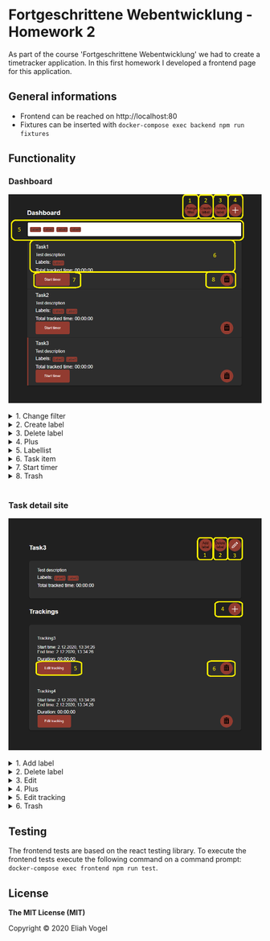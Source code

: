 # Fortgeschrittene Webentwicklung - Homework 2
As part of the course 'Fortgeschrittene Webentwicklung' we had to create a timetracker application. In this first homework I developed a frontend page for this application.

## General informations

* Frontend can be reached on http://localhost:80
* Fixtures can be inserted with `docker-compose exec backend npm run fixtures`

## Functionality

### Dashboard
![dashboard.png](./doc/dashboard.png "dashboard")
<details>
<summary>1. Change filter</summary>
Click here to change the filter. The following modal will come up:
<br>
<img  src="doc/filter.png"></img>
</details>
<details>
<summary>2. Create label</summary>
Click here to create a label. The following modal will come up:
<br>
<img  src="doc/addLabel.png"></img>
</details>
<details>
<summary>3. Delete label</summary>
Click here to delete a filter. The following modal will come up:
<br>
<img  src="doc/deleteLabel.png"></img>
</details>
<details>
<summary>4. Plus</summary>
Click here to create a task. The following modal will come up:
<br>
<img  src="doc/addTask.png"></img>
</details>
<details>
<summary>5. Labellist</summary>
Here are all available labels listed.
</details>
<details>
<summary>6. Task item</summary>
Click here to visit the task detail site.
</details>
<details>
<summary>7. Start timer</summary>
Click here to start a new tracking of a specific task.
</details>
<details>
<summary>8. Trash</summary>
Click here to delete a specific task
</details>
<br>

### Task detail site
![taskDetailSite.png](./doc/taskDetailSite.png "task detail site")
<details>
<summary>1. Add label</summary>
Click here to add a label to the task. The following modal will come up:
<br>
<img  src="doc/addLabelToTask.png"></img>
</details>
<details>
<summary>2. Delete label</summary>
Click here to delete a label from the task. The following modal will come up:
<br>
<img  src="doc/deleteLabelFromTask.png"></img>
</details>
<details>
<summary>3. Edit</summary>
Click here to edit the task. The following modal will come up:
<br>
<img  src="doc/editTask.png"></img>
</details>
<details>
<summary>4. Plus</summary>
Click here to add a tracking to the task. The following modal will come up:
<br>
<img  src="doc/addTracking.png"></img>
</details>
<details>
<summary>5. Edit tracking</summary>
Click here to edit a tracking. The following modal will come up:
<br>
![editTracking.png](./doc/editTracking.png "edit tracking")
</details>
<details>
<summary>6. Trash</summary>
Click here to delete a tracking
</details>

## Testing

The frontend tests are based on the react testing library. To execute the frontend tests execute the following command on a command prompt:
`docker-compose exec frontend npm run test`.<br>

## License
**The MIT License (MIT)**

Copyright © 2020 Eliah Vogel